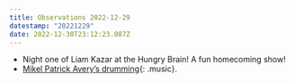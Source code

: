 ```yaml
---
title: Observations 2022-12-29
datestamp: "20221229"
date: 2022-12-30T23:12:23.087Z
---
```

- Night one of Liam Kazar at the Hungry Brain! A fun homecoming show!
- [Mikel Patrick Avery’s drumming](https://www.instagram.com/reel/CmuqTRSr8q0/?igshid=YmMyMTA2M2Y%3D){: .music}.